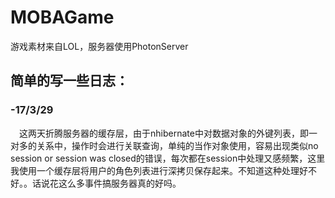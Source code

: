 # MOBAGame
游戏素材来自LOL，服务器使用PhotonServer


## 简单的写一些日志：

### -17/3/29 
　这两天折腾服务器的缓存层，由于nhibernate中对数据对象的外键列表，即一对多的关系中，操作时会进行关联查询，单纯的当作对象使用，容易出现类似no session or session was closed的错误，每次都在session中处理又感频繁，这里我使用一个缓存层将用户的角色列表进行深拷贝保存起来。不知道这种处理好不好。。话说花这么多事件搞服务器真的好吗。
